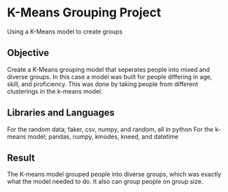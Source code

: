 # K-Means Grouping Project
Using a K-Means model to create groups 

<h2> Objective </h2>
Create a K-Means grouping model that seperates people into mixed and diverse groups. In this case a model was built for people differing in age, skill, and proficiency. This was done by taking people from different clusterings in the k-means model. 

<h2> Libraries and Languages </h2>

For the random data; faker, csv, numpy, and random, all in python
For the k-means model; pandas, numpy, kmodes, kneed, and datetime

<h2> Result </h2>
The K-means model grouped people into diverse groups, which was exactly what the model needed to do. It also can group people on group size. 
